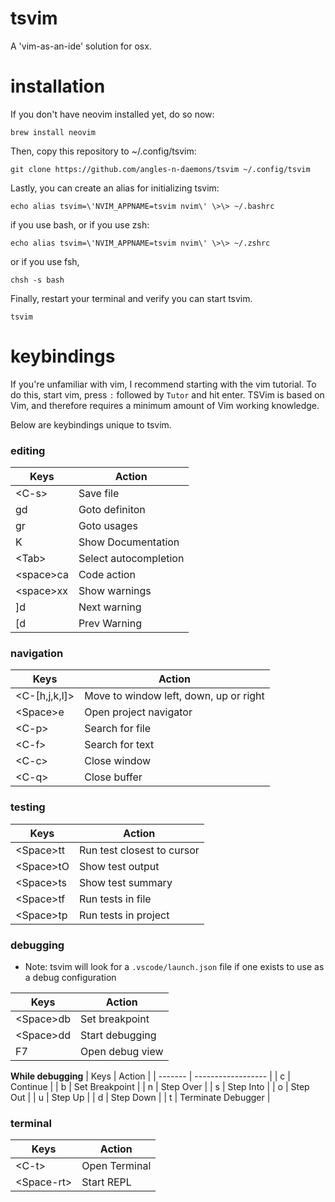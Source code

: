 # tsvim
A 'vim-as-an-ide' solution for osx.

# installation

If you don't have neovim installed yet, do so now:

`brew install neovim`

Then, copy this repository to ~/.config/tsvim:

`git clone https://github.com/angles-n-daemons/tsvim ~/.config/tsvim`

Lastly, you can create an alias for initializing tsvim:

`echo alias tsvim=\'NVIM_APPNAME=tsvim nvim\' \>\> ~/.bashrc`

if you use bash, or if you use zsh:

`echo alias tsvim=\'NVIM_APPNAME=tsvim nvim\' \>\> ~/.zshrc`

or if you use fsh,

`chsh -s bash`

Finally, restart your terminal and verify you can start tsvim.

`tsvim`

# keybindings

If you're unfamiliar with vim, I recommend starting with the vim tutorial. To do this, start vim, press `:` followed by `Tutor` and hit enter. TSVim is based on Vim, and therefore requires a minimum amount of Vim working knowledge.

Below are keybindings unique to tsvim.

### editing
| Keys    | Action       |
| ------- | --------------- |
| \<C-s\>   | Save file    |
| gd      | Goto definiton |
| gr      | Goto usages |
| K      | Show Documentation |
| \<Tab\>     | Select autocompletion |
| \<space\>ca | Code action |
| \<space\>xx | Show warnings |
| ]d      | Next warning |
| [d      | Prev Warning |

### navigation
| Keys    | Action       |
| ------- | ------------------ |
| \<C-[h,j,k,l]\> | Move to window left, down, up or right |
| \<Space\>e | Open project navigator |
| \<C-p\>   | Search for file    |
| \<C-f\>   | Search for text |
| \<C-c\>   | Close window |
| \<C-q\>   | Close buffer |

### testing
| Keys    | Action       |
| ------- | ------------------ |
| \<Space\>tt | Run test closest to cursor |
| \<Space\>tO | Show test output |
| \<Space\>ts | Show test summary |
| \<Space\>tf | Run tests in file |
| \<Space\>tp | Run tests in project |

### debugging

* Note: tsvim will look for a `.vscode/launch.json` file if one exists to use as a debug configuration

| Keys    | Action       |
| ------- | ------------------ |
| \<Space\>db | Set breakpoint |
| \<Space\>dd | Start debugging |
| F7 | Open debug view |

**While debugging**
| Keys    | Action       |
| ------- | ------------------ |
| c | Continue |
| b | Set Breakpoint |
| n | Step Over |
| s | Step Into |
| o | Step Out |
| u | Step Up |
| d | Step Down |
| t | Terminate Debugger |

### terminal
| Keys    | Action       |
| ------- | ------------------ |
| \<C-t\> | Open Terminal |
| \<Space-rt\> | Start REPL |
